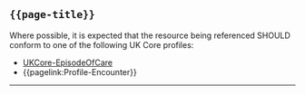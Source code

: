 ## `{{page-title}}`

Where possible, it is expected that the resource being referenced SHOULD conform to one of the following UK Core profiles:

- [UKCore-EpisodeOfCare](https://simplifier.net/guide/UKCoreImplementationGuideAssetsinDevelopment/Home/ProfilesandExtensions/UKCore-EpisodeOfCare)
- {{pagelink:Profile-Encounter}}

---

